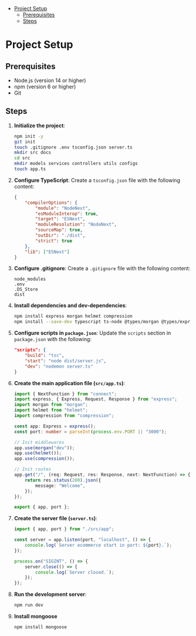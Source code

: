 - [Project Setup](#project-setup)
  - [Prerequisites](#prerequisites)
  - [Steps](#steps)

# Project Setup

## Prerequisites

-   Node.js (version 14 or higher)
-   npm (version 6 or higher)
-   Git

## Steps

1. **Initialize the project**:

    ```bash
    npm init -y
    git init
    touch .gitignore .env tsconfig.json server.ts
    mkdir src docs
    cd src
    mkdir models services controllers utils configs
    touch app.ts
    ```

2. **Configure TypeScript**:
   Create a `tsconfig.json` file with the following content:

    ```json
    {
        "compilerOptions": {
            "module": "NodeNext",
            "esModuleInterop": true,
            "target": "ESNext",
            "moduleResolution": "NodeNext",
            "sourceMap": true,
            "outDir": "./dist",
            "strict": true
        },
        "lib": ["ESNext"]
    }
    ```

3. **Configure .gitignore**:
   Create a `.gitignore` file with the following content:

    ```
    node_modules
    .env
    .DS_Store
    dist
    ```

4. **Install dependencies and dev-dependencies**:

    ```bash
    npm install express morgan helmet compression
    npm install --save-dev typescript ts-node @types/morgan @types/express @types/node @types/compression nodemon
    ```

5. **Configure scripts in `package.json`**:
   Update the `scripts` section in `package.json` with the following:

    ```json
    "scripts": {
        "build": "tsc",
        "start": "node dist/server.js",
        "dev": "nodemon server.ts"
    }
    ```

6. **Create the main application file (`src/app.ts`)**:

    ```typescript
    import { NextFunction } from "connect";
    import express, { Express, Request, Response } from "express";
    import morgan from "morgan";
    import helmet from "helmet";
    import compression from "compression";

    const app: Express = express();
    const port: number = parseInt(process.env.PORT || "3000");

    // Init middlewares
    app.use(morgan("dev"));
    app.use(helmet());
    app.use(compression());

    // Init routes
    app.get("/", (req: Request, res: Response, next: NextFunction) => {
        return res.status(200).json({
            message: "Welcome",
        });
    });

    export { app, port };
    ```

7. **Create the server file (`server.ts`)**:

    ```typescript
    import { app, port } from "./src/app";

    const server = app.listen(port, "localhost", () => {
        console.log(`Server ecommerce start in port: ${port}.`);
    });

    process.on("SIGINT", () => {
        server.close(() => {
            console.log(`Server closed.`);
        });
    });
    ```

8. **Run the development server**:
    ```bash
    npm run dev
    ```

9. **Install mongoose**
    ```bash
    npm install mongoose
    ```
